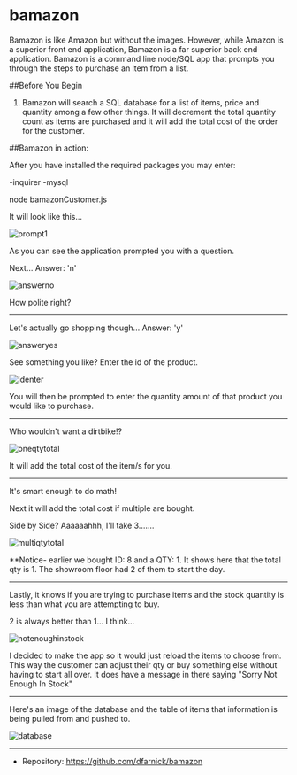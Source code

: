 # bamazon
Bamazon is like Amazon but without the images. However, while Amazon is a superior front end application, Bamazon is a far superior back end application. Bamazon is a command line node/SQL app that prompts you through the steps to purchase an item from a list.

##Before You Begin

1. Bamazon will search a SQL database for a list of items, price and quantity among a few other things. It will decrement the total quantity count as items are purchased and it will add the total cost of the order for the customer.

##Bamazon in action:

After you have installed the required packages you may enter:

-inquirer
-mysql

node bamazonCustomer.js

It will look like this...

![prompt1](https://user-images.githubusercontent.com/46286683/53615154-4501d700-3ba2-11e9-8055-b9166eccb879.PNG)

As you can see the application prompted you with a question. 

Next... Answer: 'n'

![answerno](https://user-images.githubusercontent.com/46286683/53615160-47fcc780-3ba2-11e9-88a4-ced10508c992.PNG)

How polite right? 

---------------------------------------------------------------------------------------------------------

Let's actually go shopping though...
Answer: 'y'

![answeryes](https://user-images.githubusercontent.com/46286683/53615162-4a5f2180-3ba2-11e9-8ca4-f66b4514aadc.PNG)

See something you like? Enter the id of the product.

![identer](https://user-images.githubusercontent.com/46286683/53615306-ef79fa00-3ba2-11e9-9c45-82afc7386e16.PNG)

You will then be prompted to enter the quantity amount of that product you would like to purchase.

---------------------------------------------------------------------------------------------------------

Who wouldn't want a dirtbike!?

![oneqtytotal](https://user-images.githubusercontent.com/46286683/53615323-fc96e900-3ba2-11e9-93af-68666af851d6.PNG)

It will add the total cost of the item/s for you.

---------------------------------------------------------------------------------------------------------

It's smart enough to do math!

Next it will add the total cost if multiple are bought.

Side by Side? Aaaaaahhh, I'll take 3.......

![multiqtytotal](https://user-images.githubusercontent.com/46286683/53615327-fe60ac80-3ba2-11e9-9f76-d4a4e6f60ac6.PNG)

**Notice- earlier we bought ID: 8 and a QTY: 1. It shows here that the total qty is 1. The showroom floor had 2 of them to start the day.

---------------------------------------------------------------------------------------------------------

Lastly, it knows if you are trying to purchase items and the stock quantity is less than what you are attempting to buy.

2 is always better than 1... I think...

![notenoughinstock](https://user-images.githubusercontent.com/46286683/53615310-f30d8100-3ba2-11e9-8484-dadbb09fa2bf.PNG)

I decided to make the app so it would just reload the items to choose from. This way the customer can adjust their qty or buy something else without having to start all over. It does have a message in there saying "Sorry Not Enough In Stock"

---------------------------------------------------------------------------------------------------------

Here's an image of the database and the table of items that information is being pulled from and pushed to.

![database](https://user-images.githubusercontent.com/46286683/53616202-1d613d80-3ba7-11e9-9ddb-04b1eea02994.PNG)

---------------------------------------------------------------------------------------------------------

- Repository: https://github.com/dfarnick/bamazon